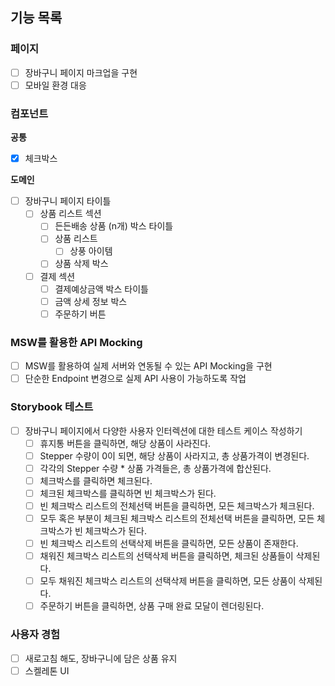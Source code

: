 ## 기능 목록

### 페이지

- [ ] 장바구니 페이지 마크업을 구현
- [ ] 모바일 환경 대응

### 컴포넌트

**공통**

- [x] 체크박스

**도메인**

- [ ] 장바구니 페이지 타이틀
  - [ ] 상품 리스트 섹션
    - [ ] 든든배송 상품 (n개) 박스 타이틀
    - [ ] 상품 리스트
      - [ ] 상풍 아이템
    - [ ] 상품 삭제 박스
  - [ ] 결제 섹션
    - [ ] 결제예상금액 박스 타이틀
    - [ ] 금액 상세 정보 박스
    - [ ] 주문하기 버튼

### MSW를 활용한 API Mocking

- [ ] MSW를 활용하여 실제 서버와 연동될 수 있는 API Mocking을 구현
- [ ] 단순한 Endpoint 변경으로 실제 API 사용이 가능하도록 작업

### Storybook 테스트

- [ ] 장바구니 페이지에서 다양한 사용자 인터렉션에 대한 테스트 케이스 작성하기
  - [ ] 휴지통 버튼을 클릭하면, 해당 상품이 사라진다.
  - [ ] Stepper 수량이 0이 되면, 해당 상품이 사라지고, 총 상품가격이 변경된다.
  - [ ] 각각의 Stepper 수량 \* 상품 가격들은, 총 상품가격에 합산된다.
  - [ ] 체크박스를 클릭하면 체크된다.
  - [ ] 체크된 체크박스를 클릭하면 빈 체크박스가 된다.
  - [ ] 빈 체크박스 리스트의 전체선택 버튼을 클릭하면, 모든 체크박스가 체크된다.
  - [ ] 모두 혹은 부분이 체크된 체크박스 리스트의 전체선택 버튼을 클릭하면, 모든 체크박스가 빈 체크박스가 된다.
  - [ ] 빈 체크박스 리스트의 선택삭제 버튼을 클릭하면, 모든 상품이 존재한다.
  - [ ] 채워진 체크박스 리스트의 선택삭제 버튼을 클릭하면, 체크된 상품들이 삭제된다.
  - [ ] 모두 채워진 체크박스 리스트의 선택삭제 버튼을 클릭하면, 모든 상품이 삭제된다.
  - [ ] 주문하기 버튼을 클릭하면, 상품 구매 완료 모달이 렌더링된다.

### 사용자 경험

- [ ] 새로고침 해도, 장바구니에 담은 상품 유지
- [ ] 스켈레톤 UI

